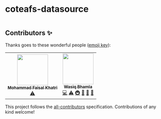 # coteafs-datasource
<!-- ALL-CONTRIBUTORS-BADGE:START - Do not remove or modify this section -->
<a aria-label="All Contributors" href="#contributors-"><img alt="" src="https://img.shields.io/badge/all_contributors-2-17BB8A.svg?style=for-the-badge&labelColor=000000"></a>
<!-- ALL-CONTRIBUTORS-BADGE:END -->
## Contributors ✨

Thanks goes to these wonderful people ([emoji key](https://allcontributors.org/docs/en/emoji-key)):

<!-- ALL-CONTRIBUTORS-LIST:START - Do not remove or modify this section -->
<!-- prettier-ignore-start -->
<!-- markdownlint-disable -->
<table>
  <tr>
    <td align="center"><a href="https://mfaisalkhatri.github.io"><img src="https://avatars3.githubusercontent.com/u/18361917?v=4" width="100px;" alt=""/><br /><sub><b>Mohammad Faisal Khatri</b></sub></a><br /><a href="https://github.com/WasiqB/coteafs-datasource/commits?author=mfaisalkhatri" title="Tests">⚠️</a></td>
    <td align="center"><a href="https://wasiqb.github.io"><img src="https://avatars3.githubusercontent.com/u/9130909?v=4" width="100px;" alt=""/><br /><sub><b>Wasiq Bhamla</b></sub></a><br /><a href="https://github.com/WasiqB/coteafs-datasource/commits?author=WasiqB" title="Code">💻</a> <a href="https://github.com/WasiqB/coteafs-datasource/commits?author=WasiqB" title="Tests">⚠️</a> <a href="#infra-WasiqB" title="Infrastructure (Hosting, Build-Tools, etc)">🚇</a> <a href="https://github.com/WasiqB/coteafs-datasource/commits?author=WasiqB" title="Documentation">📖</a> <a href="#ideas-WasiqB" title="Ideas, Planning, & Feedback">🤔</a> <a href="#maintenance-WasiqB" title="Maintenance">🚧</a></td>
  </tr>
</table>

<!-- markdownlint-enable -->
<!-- prettier-ignore-end -->
<!-- ALL-CONTRIBUTORS-LIST:END -->

This project follows the [all-contributors](https://github.com/all-contributors/all-contributors) specification. Contributions of any kind welcome!